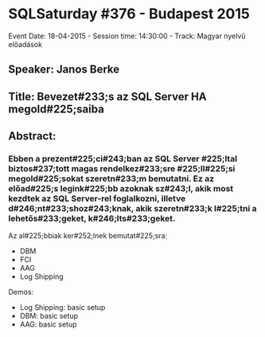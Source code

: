 # SQLSaturday #376 - Budapest 2015
Event Date: 18-04-2015 - Session time: 14:30:00 - Track: Magyar nyelvű előadások
## Speaker: Janos Berke
## Title: Bevezet#233;s az SQL Server HA megold#225;saiba
## Abstract:
### Ebben a prezent#225;ci#243;ban az SQL Server #225;ltal biztos#237;tott magas rendelkez#233;sre #225;ll#225;si megold#225;sokat szeretn#233;m bemutatni. Ez az előad#225;s legink#225;bb azoknak sz#243;l, akik most kezdtek az SQL Server-rel foglalkozni, illetve d#246;nt#233;shoz#243;knak, akik szeretn#233;k l#225;tni a lehetős#233;geket, k#246;lts#233;geket.
Az al#225;bbiak ker#252;lnek bemutat#225;sra:
- DBM
- FCI
- AAG
- Log Shipping


Demos:
- Log Shipping: basic setup
- DBM: basic setup 
- AAG: basic setup 

